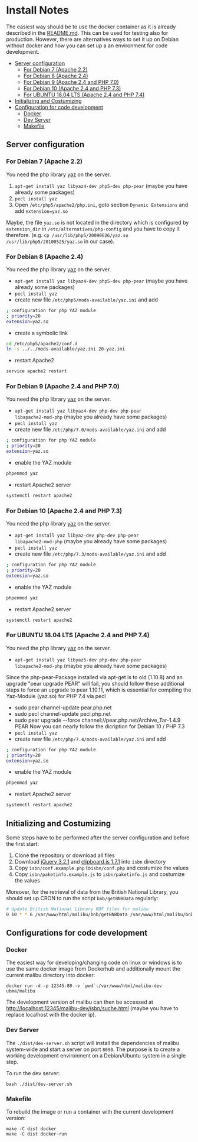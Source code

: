# Install Notes

The easiest way should be to use the docker
container as it is already described in the
[README.md](README.md#docker). This can be used for
testing also for production. However, there are alternatives ways to set
it up on Debian without docker and how you can set up a
an environment for code development.

* [Server configuration](#server-configuration)
  * [For Debian 7 (Apache 2.2)](#for-debian-7-apache-22)
  * [For Debian 8 (Apache 2.4)](#for-debian-8-apache-24)
  * [For Debian 9 (Apache 2.4 and PHP 7.0)](#for-debian-9-apache-24-and-php-70)
  * [For Debian 10 (Apache 2.4 and PHP 7.3)](#for-debian-10-apache-24-and-php-73)
  * [For UBUNTU 18.04 LTS (Apache 2.4 and PHP 7.4)](#for-ubuntu-1804-lts-apache-24-and-php-74)
* [Initializing and Costumizing](#initializing-and-costumizing)
* [Configuration for code development](#configurations-for-code-development)
  * [Docker](#docker)
  * [Dev Server](#dev-server)
  * [Makefile](#makefile)

## Server configuration

### For Debian 7 (Apache 2.2)
You need the php library <a href="http://php.net/manual/en/book.yaz.php">yaz</a> on the server.

1. <code>apt-get install yaz libyaz4-dev php5-dev php-pear</code> (maybe you have already some packages)
2. <code>pecl install yaz</code>
3. Open `/etc/php5/apache2/php.ini`, goto section `Dynamic Extensions` and add `extension=yaz.so`

Maybe, the file `yaz.so` is not located in the directory
which is configured by `extension_dir` in
`/etc/alternatives/php-config` and you have to copy it therefore.
(e.g. <code>cp /usr/lib/php5/20090626/yaz.so /usr/lib/php5/20100525/yaz.so</code> in our case).

### For Debian 8 (Apache 2.4)
You need the php library <a href="http://php.net/manual/en/book.yaz.php">yaz</a> on the server.

* <code>apt-get install yaz libyaz4-dev php5-dev php-pear</code> (maybe you have already some packages)
* <code>pecl install yaz</code>
* create new file `/etc/php5/mods-available/yaz.ini` and add
```sh
; configuration for php YAZ module
; priority=20
extension=yaz.so
```
* create a symbolic link
```sh
cd /etc/php5/apache2/conf.d
ln -s ../../mods-available/yaz.ini 20-yaz.ini
```
* restart Apache2
```sh
service apache2 restart
```

### For Debian 9 (Apache 2.4 and PHP 7.0)
You need the php library <a href="http://php.net/manual/en/book.yaz.php">yaz</a> on the server.

* <code>apt-get install yaz libyaz4-dev php-dev php-pear libapache2-mod-php</code> (maybe you already have some packages)
* <code>pecl install yaz</code>
* create new file `/etc/php/7.0/mods-available/yaz.ini` and add
```sh
; configuration for php YAZ module
; priority=20
extension=yaz.so
```
* enable the YAZ module
```sh
phpenmod yaz
```
* restart Apache2 server
```sh
systemctl restart apache2
```

### For Debian 10 (Apache 2.4 and PHP 7.3)
You need the php library <a href="http://php.net/manual/en/book.yaz.php">yaz</a> on the server.

* <code>apt-get install yaz libyaz-dev php-dev php-pear libapache2-mod-php</code> (maybe you already have some packages)
* <code>pecl install yaz</code>
* create new file `/etc/php/7.3/mods-available/yaz.ini` and add
```sh
; configuration for php YAZ module
; priority=20
extension=yaz.so
```
* enable the YAZ module
```sh
phpenmod yaz
```
* restart Apache2 server
```sh
systemctl restart apache2
```

### For UBUNTU 18.04 LTS (Apache 2.4 and PHP 7.4)
You need the php library <a href="http://php.net/manual/en/book.yaz.php">yaz</a> on the server.

* <code>apt-get install yaz libyaz5-dev php-dev php-pear libapache2-mod-php</code> (maybe you already have some packages)

Since the php-pear-Package installed via apt-get is to old (1.10.8) and an upgrade "pear upgrade PEAR" will fail, you should follow these additional steps to force an upgrade to pear 1.10.11, which is essential for compiling the Yaz-Module (yaz.so) for PHP 7.4 via pecl
* sudo pear channel-update pear.php.net
* sudo pecl channel-update pecl.php.net
* sudo pear upgrade --force channel://pear.php.net/Archive_Tar-1.4.9 PEAR
Now you can nearly follow the dicription for Debian 10 / PHP 7.3
* <code>pecl install yaz</code>
* create new file `/etc/php/7.4/mods-available/yaz.ini` and add
```sh
; configuration for php YAZ module
; priority=20
extension=yaz.so
```
* enable the YAZ module
```sh
phpenmod yaz
```
* restart Apache2 server
```sh
systemctl restart apache2
```

## Initializing and Costumizing

Some steps have to be performed after the server configuration and
before the first start:

1. Clone the repository or download all files
2. Download [jQuery 3.2.1](https://code.jquery.com/jquery-3.2.1.min.js) and [clipboard.js 1.7.1](https://cdnjs.cloudflare.com/ajax/libs/clipboard.js/1.7.1/clipboard.min.js) into `isbn` directory
3. Copy `isbn/conf.example.php` to`isbn/conf.php` and costumize the values
4. Copy `isbn/paketinfo.example.js` to `isbn/paketinfo.js` and costumize the values

Moreover, for the retrieval of data from the British National Library, you should set up CRON to run the script `bnb/getBNBData` regularly:
```sh
# Update British National Library RDF files for malibu
0 10 * * 6 /var/www/html/malibu/bnb/getBNBData /var/www/html/malibu/bnb/BNBDaten
```


## Configurations for code development

### Docker

The easiest way for developing/changing code on linux or windows is to use the same docker image
from Dockerhub and additionally mount the current malibu directory into docker:
```
docker run -d -p 12345:80 -v `pwd`:/var/www/html/malibu-dev ubma/malibu
```
The development version of malibu can then be accessed at [http://localhost:12345/malibu-dev/isbn/suche.html](http://localhost:12345/malibu-dev/isbn/suche.html)
(maybe you have to replace localhost with the docker ip).

### Dev Server

The `./dist/dev-server.sh` script will install the dependencies of malibu system-wide and start
a server on port `8090`. The purpose is to create a working development
environment on a Debian/Ubuntu system in a single step.

To run the dev server:

```
bash ./dist/dev-server.sh
```

### Makefile

To rebuild the image or run a container with the current development version:

```
make -C dist docker
make -C dist docker-run
```
